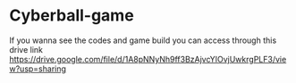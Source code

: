 # Cyberball-game
If you wanna see the codes and game build you can access through this drive link
https://drive.google.com/file/d/1A8pNNyNh9ff3BzAjvcYIOvjUwkrgPLF3/view?usp=sharing
